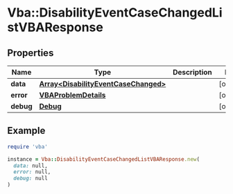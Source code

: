 # Vba::DisabilityEventCaseChangedListVBAResponse

## Properties

| Name | Type | Description | Notes |
| ---- | ---- | ----------- | ----- |
| **data** | [**Array&lt;DisabilityEventCaseChanged&gt;**](DisabilityEventCaseChanged.md) |  | [optional] |
| **error** | [**VBAProblemDetails**](VBAProblemDetails.md) |  | [optional] |
| **debug** | [**Debug**](Debug.md) |  | [optional] |

## Example

```ruby
require 'vba'

instance = Vba::DisabilityEventCaseChangedListVBAResponse.new(
  data: null,
  error: null,
  debug: null
)
```

